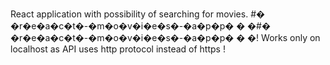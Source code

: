 React application with possibility of searching for movies.
#� �r�e�a�c�t�-�m�o�v�i�e�s�-�a�p�p�
�
�#� �r�e�a�c�t�-�m�o�v�i�e�s�-�a�p�p�
�
�! Works only on localhost as API uses http protocol instead of https !
